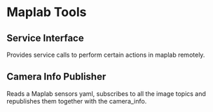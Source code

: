 # Maplab Tools

## Service Interface

Provides service calls to perform certain actions in maplab remotely.  

## Camera Info Publisher

Reads a Maplab sensors yaml, subscribes to all the image topics and republishes them together with the camera_info.
